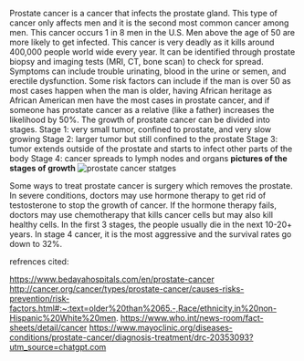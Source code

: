 Prostate cancer is a cancer that infects the prostate gland. This type of cancer only affects men and it is the second most common cancer among men. This cancer occurs 1 in 8 men in the U.S. Men above the age of 50 are more likely to get infected. This cancer is very deadly as it kills around 400,000 people world wide every year. It can be identified through prostate biopsy and imaging tests (MRI, CT, bone scan) to check for spread. Symptoms can include trouble urinating, blood in the urine or semen, and erectile dysfunction. Some risk factors can include if the man is over 50 as most cases happen when the man is older, having African heritage as African American men have the most cases in prostate cancer, and if someone has prostate cancer as a relative (like a father) increases the likelihood by 50%.
The growth of prostate cancer can be divided into stages.
Stage 1: very small tumor, confined to prostate, and very slow growing 
Stage 2: larger tumor but still confined to the prostate 
Stage 3: tumor extends outside of the prostate and starts to infect other parts of the body
Stage 4: cancer spreads to lymph nodes and organs
**pictures of the stages of growth**
![prostate cancer statges](https://github.com/user-attachments/assets/ca39cf1f-d424-4e8c-b8c1-6b7382cf86b7)

Some ways to treat prostate cancer is surgery which removes the prostate. In severe conditions, doctors may use hormone therapy to get rid of testosterone to stop the growth of cancer. If the hormone therapy fails, doctors may use chemotherapy that kills cancer cells but may also kill healthy cells. In the first 3 stages, the people usually die in the next 10-20+ years. In stage 4 cancer, it is the most aggressive and the survival rates go down to 32%. 

refrences cited:

https://www.bedayahospitals.com/en/prostate-cancer
http://cancer.org/cancer/types/prostate-cancer/causes-risks-prevention/risk-factors.html#:~:text=older%20than%2065.-,Race/ethnicity,in%20non-Hispanic%20White%20men.
https://www.who.int/news-room/fact-sheets/detail/cancer
https://www.mayoclinic.org/diseases-conditions/prostate-cancer/diagnosis-treatment/drc-20353093?utm_source=chatgpt.com

